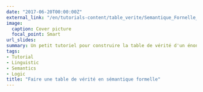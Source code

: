 ```yaml
---
date: "2017-06-20T00:00:00Z"
external_link: "/en/tutorials-content/table_verite/Semantique_Fornelle_Faire_une_table_de_verite.pdf"
image:
  caption: Cover picture
  focal_point: Smart
url_slides: 
summary: Un petit tutoriel pour construire la table de vérité d'un énoncé
tags:
- Tutorial
- Linguistic
- Semantics
- Logic
title: "Faire une table de vérité en sémantique formelle"
---
```



